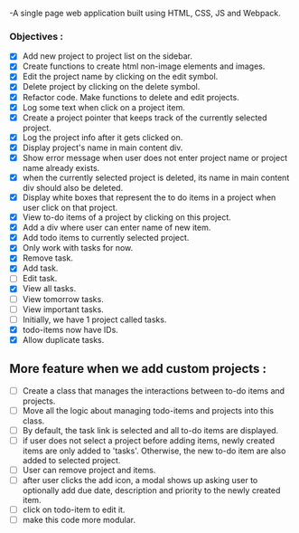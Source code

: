 -A single page web application built using HTML, CSS, JS and Webpack.

### Objectives :
- [x] Add new project to project list on the sidebar.
- [x] Create functions to create html non-image elements and images.
- [x] Edit the project name by clicking on the edit symbol.
- [x] Delete project by clicking on the delete symbol.
- [x] Refactor code. Make functions to delete and edit projects.
- [x] Log some text when click on a project item.
- [x] Create a project pointer that keeps track of the currently selected project.
- [x] Log the project info after it gets clicked on.
- [x] Display project's name in main content div.
- [x] Show error message when user does not enter project name or project name already exists.
- [x] when the currently selected project is deleted, its name in main content div should also be deleted.
- [x] Display white boxes that represent the to do items in a project when user click on that project.
- [x] View to-do items of a project by clicking on this project.
- [x] Add a div where user can enter name of new item.
- [x] Add todo items to currently selected project.
- [x] Only work with tasks for now.
- [x] Remove task.
- [x] Add task.
- [ ] Edit task.
- [x] View all tasks.
- [ ] View tomorrow tasks.
- [ ] View important tasks.
- [ ] Initially, we have 1 project called tasks.
- [x] todo-items now have IDs.
- [x] Allow duplicate tasks.

## More feature when we add custom projects :
- [ ] Create a class that manages the interactions between to-do items and projects.
- [ ] Move all the logic about managing todo-items and projects into this class.
- [ ] By default, the task link is selected and all to-do items are displayed.
- [ ] if user does not select a project before adding items, newly created items are only added to 'tasks'. Otherwise, the new to-do item are also added to selected project.
- [ ] User can remove project and items.
- [ ] after user clicks the add icon, a modal shows up asking user to optionally add due date, description and priority to the newly created item.
- [ ] click on todo-item to edit it.
- [ ] make this code more modular.